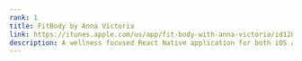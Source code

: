 ```yaml
---
rank: 1
title: FitBody by Anna Victoria
link: https://itunes.apple.com/us/app/fit-body-with-anna-victoria/id1281856473
description: A wellness focused React Native application for both iOS and Android driven by a Laravel API.
---
```

